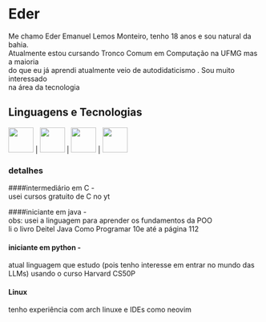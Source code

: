  # Eder 

Me chamo Eder Emanuel Lemos Monteiro, tenho 18 anos e sou natural da bahia.  
Atualmente estou cursando Tronco Comum em Computação na UFMG mas a maioria  
do que eu já aprendi atualmente veio de autodidaticismo . Sou muito interessado  
na área da tecnologia 

## Linguagens e Tecnologias  

<img src="https://cdn.jsdelivr.net/gh/devicons/devicon@latest/icons/c/c-original.svg" width="50"> | <img src="https://cdn.jsdelivr.net/gh/devicons/devicon@latest/icons/java/java-original.svg" width="50"> | <img src="https://cdn.jsdelivr.net/gh/devicons/devicon@latest/icons/python/python-original.svg" width="50" /> | <img src="https://cdn.jsdelivr.net/gh/devicons/devicon@latest/icons/archlinux/archlinux-original.svg" width="50" />


### detalhes

####intermediário em C -  
usei cursos gratuito de C no yt   

####iniciante em java -    
obs: usei a linguagem para aprender os fundamentos da POO  
li o livro Deitel Java Como Programar 10e até a página 112  

#### iniciante em python -  
atual linguagem que estudo (pois tenho interesse em entrar no mundo das LLMs) usando o curso Harvard CS50P    

#### Linux
tenho experiência com arch linuxe  e IDEs como neovim

          
          
          

    
    
  

  
